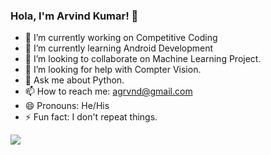 ### Hola, I'm Arvind Kumar! 👋

- 🔭 I’m currently working on Competitive Coding
- 🌱 I’m currently learning Android Development
- 👯 I’m looking to collaborate on Machine Learning Project.
- 🤔 I’m looking for help with Compter Vision.
- 💬 Ask me about Python.
- 📫 How to reach me: agrvnd@gmail.com
- 😄 Pronouns: He/His
- ⚡ Fun fact: I don't repeat things. 
<img src="https://github-readme-stats.vercel.app/api?username=arvindkr7&&show_icons=true&title_color=ffffff&icon_color=bb2acf&text_color=daf7dc&bg_color=191919" />

